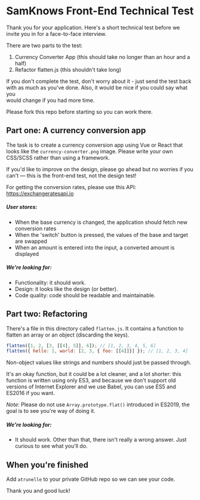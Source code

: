 # SamKnows Front-End Technical Test

Thank you for your application. Here's a short technical test before we invite
you in for a face-to-face interview.

There are two parts to the test:

1. Currency Converter App (this should take no longer than an hour and a half)
2. Refactor flatten.js (this shouldn't take long)

If you don't complete the test, don't worry about it - just send the test back	
with as much as you've done. Also, it would be nice if you could say what you	
would change if you had more time.

Please fork this repo before starting so you can work there.

## Part one: A currency conversion app

The task is to create a currency conversion app using Vue or React that looks
like the `currency-converter.png` image.
Please write your own CSS/SCSS rather than using a framework.

If you'd like to improve on the design, please go ahead but no
worries if you can't — this is the front-end test, not the design test!

For getting the conversion rates, please use this API: https://exchangeratesapi.io

##### User stores:
- When the base currency is changed, the application should fetch new conversion rates
- When the 'switch' button is pressed, the values of the base and target are swapped
- When an amount is entered into the input, a converted amount is displayed

##### We're looking for:
- Functionality: it should work.
- Design: it looks like the design (or better).
- Code quality: code should be readable and maintainable.


## Part two: Refactoring

There's a file in this directory called `flatten.js`. It contains a function to
flatten an array or an object (discarding the keys).

```js
flatten([1, 2, [3, [[4], 5]], 6]); // [1, 2, 3, 4, 5, 6]
flatten({ hello: 1, world: [2, 3, { foo: [[4]]}] }); // [1, 2, 3, 4]
```

Non-object values like strings and numbers should just be passed through.

It's an okay function, but it could be a lot cleaner, and a lot shorter: this
function is written using only ES3, and because we don't support old versions
of Internet Explorer and we use Babel, you can use ES5 and ES2016 if you want.

*Note*: Please do not use `Array.prototype.flat()` introduced in ES2019, the goal is to see you're way of doing it.

##### We're looking for:
- It should work. Other than that, there isn't really a wrong answer. Just curious
to see what you'll do.


## When you're finished

Add `atrunelle` to your private GitHub repo so we can see your code.

Thank you and good luck!

